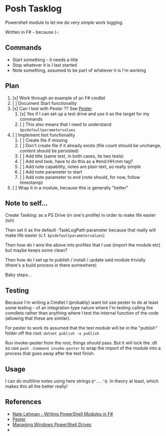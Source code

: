 # Posh Tasklog

Powershell module to let me do very simple work logging.

Written in F# - because (-:

## Commands

* Start something - it needs a title
* Stop whatever it is I last started
* Note something, assumed to be part of whatever it is I'm working

## Plan

1. [x] Work through an example of an F# cmdlet
1. [ ] Document Start functionality
1. [x] Can I test with Pester ?? See [Pester](https://pester.dev)
   1. [x] Yes if I can set up a test drive and use it as the target for my commands
   1. [ ] This also means that I need to understand `$psdefaultparametervalues`
1. [ ] Implement test functionality
   1. [ ] Create file if missing
   1. [ ] Don't create file if it already exists (file count should be unchange, content should be persisted)
   1. [ ] Add title (same test, in both cases, its two tests)
   1. [ ] Add end task, have to do this as a #end:HH:mm tag?
   1. [ ] Add note capability, notes are plain text, so really simple
   1. [ ] Add note parameter to start
   1. [ ] Add note parameter to end (note should, for now, follow timestamp)
1. [ ] Wrap it in a module, because this is generally "better"

## Note to self...

Create Tasklog: as a PS Drive (in one's profile) in order to make life easier (ish)

Then set it as the default -TaskLogPath parameter because that really will make life easier (c.f. `$psdefaultparametervalues`)

Then how do I wire the above into profiles that I use (import the module etc) but maybe keeps some clean?

Then how do I set up to publish / install / update said module trivially (there's a build process in there somewhere)

Baby steps...

## Testing

Because I'm writing a Cmdlet I (probably) want tot use pester to do at least some testing - of an integration type nature where I'm testing calling the comdlets rather than anything where I test the internal function of the code (allowing that these are similar).

For pester to work its assumed that the test module will be in the "publish" folder off the root: `dotnet publish -o publish`

Run invoke-pester from the root, things _should_ pass. But it will lock the .dll so use `pwsh -Command invoke-pester` to wrap the import of the module into a process that goes away after the test finish.

## Usage

I can do multiline notes using here strings `@"..."@`. In theory at least, which makes this all the better really!

## References

* [Nate Lehman - Writing PowerShell Modules in F#](https://medium.com/@natelehman/writing-powershell-modules-in-f-ed52704d97ed)
* [Pester](https://pester.dev)
* [Managing Windows PowerShell Drives](https://docs.microsoft.com/en-us/powershell/scripting/samples/managing-windows-powershell-drives?view=powershell-7.1)
* 